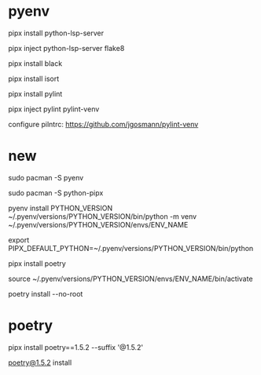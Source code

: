 # pyenv

pipx install python-lsp-server

pipx inject python-lsp-server flake8

pipx install black

pipx install isort

pipx install pylint

pipx inject pylint pylint-venv

configure pilntrc:
https://github.com/jgosmann/pylint-venv

# new 
sudo pacman -S pyenv

sudo pacman -S python-pipx

pyenv install PYTHON_VERSION
~/.pyenv/versions/PYTHON_VERSION/bin/python -m venv ~/.pyenv/versions/PYTHON_VERSION/envs/ENV_NAME

export PIPX_DEFAULT_PYTHON=~/.pyenv/versions/PYTHON_VERSION/bin/python

pipx install poetry

source ~/.pyenv/versions/PYTHON_VERSION/envs/ENV_NAME/bin/activate

poetry install --no-root

# poetry

pipx install poetry==1.5.2 --suffix '@1.5.2'

poetry@1.5.2 install
